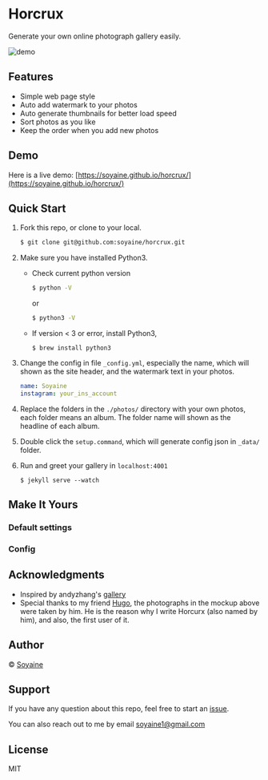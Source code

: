 # Horcrux
Generate your own online photograph gallery easily.

![demo](https://raw.githubusercontent.com/soyaine/horcrux/readme/assets/imxie-demo.png)

## Features
- Simple web page style
- Auto add watermark to your photos
- Auto generate thumbnails for better load speed
- Sort photos as you like
- Keep the order when you add new photos

## Demo
Here is a live demo: [https://soyaine.github.io/horcrux/](https://soyaine.github.io/horcrux/)

## Quick Start

1. Fork this repo, or clone to your local.
    ``` bash
    $ git clone git@github.com:soyaine/horcrux.git
    ```
2. Make sure you have installed Python3.
    - Check current python version
      ``` bash
      $ python -V
      ```
      or 
      ``` bash
      $ python3 -V
      ```
    - If version < 3 or error, install Python3,
      ```
      $ brew install python3
      ```
3. Change the config in file `_config.yml`, especially the name, which will shown as the site header, and the watermark text in your photos.
    ``` yml
    name: Soyaine
    instagram: your_ins_account
    ```
3. Replace the folders in the `./photos/` directory with your own photos, each folder means an album. The folder name will shown as the headline of each album.

4. Double click the `setup.command`, which will generate config json in `_data/` folder.
5. Run and greet your gallery in `localhost:4001`
    ```
    $ jekyll serve --watch
    ```

## Make It Yours

### Default settings


### Config


## Acknowledgments
- Inspired by andyzhang's [gallery](https://github.com/andyzg/gallery)
- Special thanks to my friend [Hugo](https://github.com/xcc3641), the photographs in the mockup above were taken by him. He is the reason why I write Horcurx (also named by him), and also, the first user of it.

## Author
© [Soyaine](https://github.com/soyaine)

## Support
If you have any question about this repo, feel free to start an [issue](https://github.com/soyaine/horcrux/issues/new). 

You can also reach out to me by email [soyaine1@gmail.com](mailto:soyaine1@gmail.com)

## License
MIT
